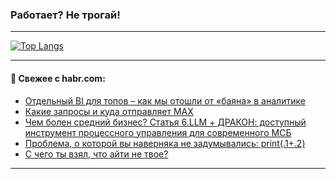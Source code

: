 ### Работает? Не трогай!

---
<!--
#### 🛠️ Technical stack:

![Java](https://img.shields.io/badge/Java-informational?logo=Oracle&style=flat&logoColor=white&color=FF4500)
![Kotlin](https://img.shields.io/badge/Kotlin-informational?logo=Kotlin&style=flat&logoColor=white&color=774D97)
![TS](https://img.shields.io/badge/TypeScript-informational?logo=typeScript&style=flat&logoColor=black&color=017acc)
![Python](https://img.shields.io/badge/Python-informational?logo=Python&style=flat&logoColor=black&color=ffdd54) <br>
![Spring](https://img.shields.io/badge/Spring-informational?logo=Spring&style=flat&logoColor=white&color=6DB33F) 
![SpringBoot](https://img.shields.io/badge/SpringBoot-informational?logo=SpringBoot&style=flat&logoColor=white&color=6DB33F)
![Nest](https://img.shields.io/badge/NestJS-informational?logo=NestJS&style=flat&logoColor=white&color=E0234E) 
![NodeJS](https://img.shields.io/badge/NodeJS-informational?logo=node.js&style=flat&logoColor=white&color=70A760)<br>
![PostgreSQL](https://img.shields.io/badge/PostgreSQL-informational?logo=PostgreSQL&style=flat&logoColor=white&color=DAA520)
![MongoDB](https://img.shields.io/badge/MongoDB-informational?logo=MongoDB&style=flat&logoColor=white&color=870000)
![Apache](https://img.shields.io/badge/Apache-informational?logo=apache&style=flat&logoColor=white&color=f74e28)

___ 
-->

<!--- #### 🛠️ : --->

[![Top Langs](https://github-readme-stats-82jvfl3w3-advtsettinggmailcoms-projects.vercel.app/api/top-langs/?username=zloylis&langs_count=10&hide_title=true&title_color=e6edf3&size_weight=0.5&count_weight=0.5&layout=compact&hide_progress=true&hide_border=true&theme=dracula&hide=css,makefile,cmake)](https://github.com/zloylis)

<!---


####  :octocat:&nbsp;&nbsp; Статистика:

![GitHub stats](https://github-readme-stats-u2qms2cxw-advtsettinggmailcoms-projects.vercel.app/api?username=zloylis&show_icons=true&hide_border=true&theme=dracula&title_color=e6edf3&include_all_commits=true&count_private=true&hide_rank=false&hide_title=true&rank_icon=github)
-->
---

#### 💬 Свежее с habr.com:

<!-- BLOG-POST-LIST:START -->
- [Отдельный BI для топов – как мы отошли от «баяна» в аналитике](https://habr.com/ru/articles/949160/?utm_source=habrahabr&utm_medium=rss&utm_campaign=949160)
- [Какие запросы и куда отправляет MAX](https://habr.com/ru/articles/939550/?utm_source=habrahabr&utm_medium=rss&utm_campaign=939550)
- [Чем болен средний бизнес? Статья 6.LLM + ДРАКОН: доступный инструмент процессного управления для современного МСБ](https://habr.com/ru/articles/949150/?utm_source=habrahabr&utm_medium=rss&utm_campaign=949150)
- [Проблема, о которой вы наверняка не задумывались: print&lpar;.1+.2&rpar;](https://habr.com/ru/articles/948556/?utm_source=habrahabr&utm_medium=rss&utm_campaign=948556)
- [С чего ты взял, что айти не твое?](https://habr.com/ru/articles/949108/?utm_source=habrahabr&utm_medium=rss&utm_campaign=949108)
<!-- BLOG-POST-LIST:END -->

---
